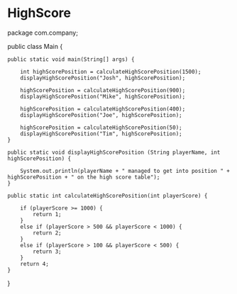 # HighScore
package com.company;

public class Main {

    public static void main(String[] args) {

        int highScorePosition = calculateHighScorePosition(1500);
        displayHighScorePosition("Josh", highScorePosition);

        highScorePosition = calculateHighScorePosition(900);
        displayHighScorePosition("Mike", highScorePosition);

        highScorePosition = calculateHighScorePosition(400);
        displayHighScorePosition("Joe", highScorePosition);

        highScorePosition = calculateHighScorePosition(50);
        displayHighScorePosition("Tim", highScorePosition);
    }

    public static void displayHighScorePosition (String playerName, int highScorePosition) {

        System.out.println(playerName + " managed to get into position " + highScorePosition + " on the high score table");
    }

    public static int calculateHighScorePosition(int playerScore) {

        if (playerScore >= 1000) {
            return 1;
        }
        else if (playerScore > 500 && playerScore < 1000) {
            return 2;
        }
        else if (playerScore > 100 && playerScore < 500) {
            return 3;
        }
        return 4;
    }

}
